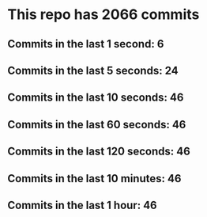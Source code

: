 # This repo has 2066 commits

## Commits in the last 1 second: 6
## Commits in the last 5 seconds: 24
## Commits in the last 10 seconds: 46
## Commits in the last 60 seconds: 46
## Commits in the last 120 seconds: 46
## Commits in the last 10 minutes: 46
## Commits in the last 1 hour: 46
